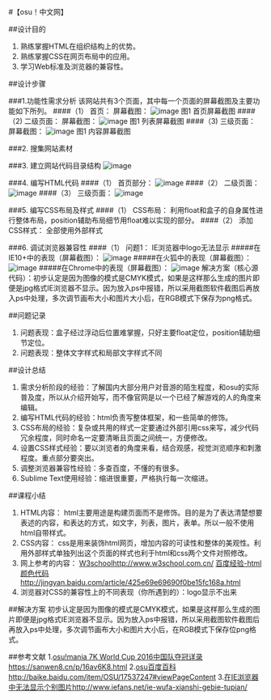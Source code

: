 #【osu！中文网】

##设计目的
1.	熟练掌握HTML在组织结构上的优势。
2.	熟练掌握CSS在网页布局中的应用。
3.	学习Web标准及浏览器的兼容性。

##设计步骤

###1.功能性需求分析
该网站共有3个页面，其中每一个页面的屏幕截图及主要功能如下所列。
####（1） 首页：
屏幕截图：
 ![image](./zongjie/1.png)
图1 首页屏幕截图
####（2)  二级页面：
屏幕截图：
 ![image](./zongjie/11.png)
图1 列表屏幕截图
####（3)  三级页面：
屏幕截图：
 ![image](./zongjie/2.png)
图1 内容屏幕截图

###2. 搜集网站素材

###3. 建立网站代码目录结构
 ![image](./zongjie/3.png)

###4. 编写HTML代码
####（1） 首页部分：
![image](./zongjie/4.png)
####（2） 二级页面：
![image](./zongjie/5.png)
####（3） 三级页面：
![image](./zongjie/6.png)

###5. 编写CSS布局及样式
####（1） CSS布局：
利用float和盒子的自身属性进行整体布局，position辅助布局细节用float难以实现的部分。
####（2） 添加CSS样式：
全部使用外部样式

###6. 调试浏览器兼容性
####（1） 问题1：
IE浏览器中logo无法显示
#####在IE10+中的表现（屏幕截图）：
![image](./zongjie/7.png)
#####在火狐中的表现（屏幕截图）：
![image](./zongjie/8.png)
#####在Chrome中的表现（屏幕截图）：
![image](./zongjie/9.png)
解决方案（核心源代码）：初步认定是因为图像的模式是CMYK模式，如果是这样那么生成的图片即便是jpg格式IE浏览器不显示。因为放入ps中报错，所以采用截图软件截图后再放入ps中处理，多次调节画布大小和图片大小后，在RGB模式下保存为png格式。

##问题记录
1.	问题表现：盒子经过浮动后位置难掌握，只好主要float定位，position辅助细节定位。
2.	问题表现：整体文字样式和局部文字样式不同

##设计总结
1.	需求分析阶段的经验：了解国内大部分用户对音游的陌生程度，和osu的实际普及度，所以从介绍开始写，而不像官网是以一个已经了解游戏的人的角度来编辑。
2.	编写HTML代码的经验：html负责写整体框架，和一些简单的修饰。
3.	CSS布局的经验：复杂或共用的样式一定要通过外部引用css来写，减少代码冗余程度，同时命名一定要清晰且页面之间统一，方便修改。
4.	设置CSS样式经验：要以浏览者的角度来看，结合观感，视觉浏览顺序和刺激程度。重点部分要突出。
5.	调整浏览器兼容性经验：多查百度，不懂的有很多。
6.	Sublime Text使用经验：缩进很重要，严格执行每一次缩进。

##课程小结
1.	HTML内容：
html主要用途是构建页面而不是修饰。目的是为了表达清楚想要表述的内容，和表达的方式，如文字，列表，图片，表单。所以一般不使用html自带样式。
2.	CSS内容：
css是用来装饰html网页，增加内容的可读性和整体的美观性。利用外部样式单独列出这个页面的样式也利于html和css两个文件对照修改。
3.	网上参考的内容：
[W3school](http://www.w3school.com.cn/)http://www.w3school.com.cn/
[百度经验-html颜色代码](http://jingyan.baidu.com/article/425e69e69690f0be15fc168a.html)http://jingyan.baidu.com/article/425e69e69690f0be15fc168a.html
4.	浏览器对CSS的兼容性上的不同表现（你所遇到的）：logo显示不出来

##解决方案
初步认定是因为图像的模式是CMYK模式，如果是这样那么生成的图片即便是jpg格式IE浏览器不显示。因为放入ps中报错，所以采用截图软件截图后再放入ps中处理，多次调节画布大小和图片大小后，在RGB模式下保存位png格式。

##参考文献
1.[osu!mania 7K World Cup 2016中国队夺冠详录](https://sanwen8.cn/p/16av6K8.html)https://sanwen8.cn/p/16av6K8.html
2.[osu百度百科](http://baike.baidu.com/item/OSU/17537247#viewPageContent)http://baike.baidu.com/item/OSU/17537247#viewPageContent
3.[在IE浏览器中无法显示个别图片](http://www.iefans.net/ie-wufa-xianshi-gebie-tupian/)http://www.iefans.net/ie-wufa-xianshi-gebie-tupian/